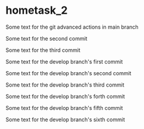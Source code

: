 # hometask_2

Some text for the git advanced actions in main branch

Some text for the second commit

Some text for the third commit

Some text for the develop branch's first commit

Some text for the develop branch's second commit

Some text for the develop branch's third commit

Some text for the develop branch's forth commit

Some text for the develop branch's fifth commit

Some text for the develop branch's sixth commit